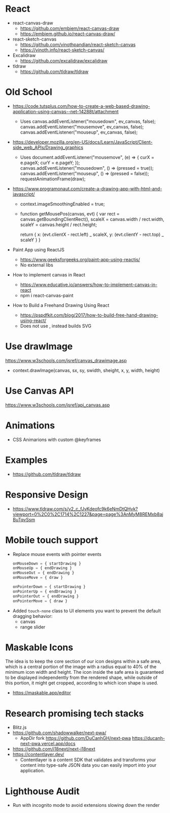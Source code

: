 # React

- react-canvas-draw
  - https://github.com/embiem/react-canvas-draw
  - https://embiem.github.io/react-canvas-draw/
- react-sketch-canvas
  - https://github.com/vinothpandian/react-sketch-canvas
  - https://vinoth.info/react-sketch-canvas/
- Excalidraw
  - https://github.com/excalidraw/excalidraw
- tldraw
  - https://github.com/tldraw/tldraw

# Old School

- https://code.tutsplus.com/how-to-create-a-web-based-drawing-application-using-canvas--net-14288t/attachment

  - Uses
    canvas.addEventListener("mousedown", ev_canvas, false);
    canvas.addEventListener("mousemove", ev_canvas, false);
    canvas.addEventListener("mouseup", ev_canvas, false);

- https://developer.mozilla.org/en-US/docs/Learn/JavaScript/Client-side_web_APIs/Drawing_graphics

  - Uses
    document.addEventListener("mousemove", (e) => {
    curX = e.pageX;
    curY = e.pageY;
    });
    canvas.addEventListener("mousedown", () => (pressed = true));
    canvas.addEventListener("mouseup", () => (pressed = false));
    requestAnimationFrame(draw);

- https://www.programonaut.com/create-a-drawing-app-with-html-and-javascript/

  - context.imageSmoothingEnabled = true;
  - function getMousePos(canvas, evt) {
    var rect = canvas.getBoundingClientRect(),
    scaleX = canvas.width / rect.width,
    scaleY = canvas.height / rect.height;

    return {
    x: (evt.clientX - rect.left) _ scaleX,
    y: (evt.clientY - rect.top) _ scaleY
    }
    }

- Paint App using ReactJS

  - https://www.geeksforgeeks.org/paint-app-using-reactjs/
  - No external libs

- How to implement canvas in React

  - https://www.educative.io/answers/how-to-implement-canvas-in-react
  - npm i react-canvas-paint

- How to Build a Freehand Drawing Using React
  - https://pspdfkit.com/blog/2017/how-to-build-free-hand-drawing-using-react/
  - Does not use <canvas>, instead builds SVG

# Use drawImage

https://www.w3schools.com/jsref/canvas_drawimage.asp

- context.drawImage(canvas, sx, sy, swidth, sheight, x, y, width, height)

# Use Canvas API

https://www.w3schools.com/jsref/api_canvas.asp

# Animations

- CSS Animarions with custom @keyframes

# Examples

- https://github.com/tldraw/tldraw

# Responsive Design

- https://www.tldraw.com/s/v2_c_fJvKdeofc9k6eNmDtQHvk?viewport=0%2C0%2C1714%2C1227&page=page%3AnMyM8REMxb8ajBuTqvSsm

# Mobile touch support

- Replace mouse events with pointer events
  ```js
  onMouseDown = { startDrawing }
  onMouseUp = { endDrawing }
  onMouseOut = { endDrawing }
  onMouseMove = { draw }
  ```
  ```js
  onPointerDown = { startDrawing }
  onPointerUp = { endDrawing }
  onPointerOut = { endDrawing }
  onPointerMove = { draw }
  ```
- Added `touch-none` class to UI elements you want to prevent the default dragging behavior:
  - canvas
  - range slider

# Maskable Icons

The idea is to keep the core section of our icon designs within a safe area, which is a central portion of the image with a radius equal to 40% of the minimum icon width and height.
The icon inside the safe area is guaranteed to be displayed independently from the rendered shape, while outside of this portion, it might get cropped, according to which icon shape is used.

- https://maskable.app/editor

# Research promising tech stacks

- Blitz.js
- https://github.com/shadowwalker/next-pwa/
  - AppDir fork
    https://github.com/DuCanhGH/next-pwa
    https://ducanh-next-pwa.vercel.app/docs
- https://github.com/i18next/next-i18next
- https://contentlayer.dev/
  - Contentlayer is a content SDK that validates and transforms your content into type-safe JSON data you can easily import into your application.

# Lighthouse Audit

- Run with incognito mode to avoid extensions slowing down the render
